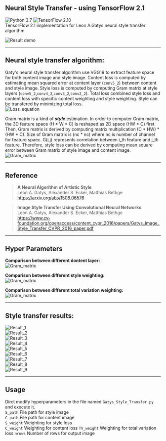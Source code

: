 ## Neural Style Transfer - using TensorFlow 2.1  
![Python 3.7](https://img.shields.io/badge/python-3.7-green.svg?style=plastic)
![TensorFlow 2.10](https://img.shields.io/badge/tensorflow-2.10-green.svg?style=plastic)  
TensorFlow 2.1 implementation for Leon A.Gatys neural style transfer algorithm

![Result demo](./Images/STF_Demo.jpg)

----
## Neural style transfer algorithm:  
Gaty's neural style transfer algorithm use VGG19 to extract feature space for both content image and style image. Content loss is computed by estimating mean squared error at content layer (`conv5_2`) between content and style image. Style loss is computed by computing Gram matrix at style layers (`conv5_2`,`conv4_2`,`conv3_2`,`conv2_2`). Total loss combined style loss and content loss with specific content weighting and style weighting. Style can be transfered by minimizing total loss.    
![Loss_equation](./Images/STF_Loss.jpg)  
  
Gram matrix is a kind of ***style*** estimation. In order to computer Gram matrix, the 3D feature space (H * W * C) is reshaped as 2D space (HW * C) first. Then, Gram matrix is derived by computing matrix multiplication (C * HW) * (HW * C). Size of Gram matrix is (nc * nc) where nc is number of channel for feature spaec. G(i,j) represents correlation between i_th feature and j_th feature. Therefore, style loss can be derived by computing mean square error between Gram matrix of style image and content image.  
![Gram_matrix](./Images/STF_Gram.jpg)  

----
## Reference
> **A Neural Algorithm of Artistic Style**  
> Leon A. Gatys, Alexander S. Ecker, Matthias Bethge  
> https://arxiv.org/abs/1508.06576  

> **Image Style Transfer Using Convolutional Neural Networks**  
> Leon A. Gatys, Alexander S. Ecker, Matthias Bethge  
> https://www.cv-foundation.org/openaccess/content_cvpr_2016/papers/Gatys_Image_Style_Transfer_CVPR_2016_paper.pdf

----
## Hyper Parameters
**Comparison between different dontent layer:**  
![Gram_matrix](./Images/STF_Cont_Layer.jpg)  
  
**Comparison between different style weighting:**  
![Gram_matrix](./Images/STF_W_Style.jpg)  
  
**Comparison between different total variation weighting:**  
![Gram_matrix](./Images/STF_W_TV.jpg)  
  
----
## Style transfer results:  
![Result_1](./Images/STF_Result_1.jpg)  
![Result_2](./Images/STF_Result_2.jpg)  
![Result_3](./Images/STF_Result_3.jpg)  
![Result_4](./Images/STF_Result_4.jpg)  
![Result_5](./Images/STF_Result_5.jpg)  
![Result_6](./Images/STF_Result_6.jpg)  
![Result_7](./Images/STF_Result_7.jpg)  
![Result_8](./Images/STF_Result_8.jpg)  
![Result_9](./Images/STF_Result_9.jpg)  

----
## Usage
Dirct modify hyperparameters in the file named `Gatys_Style_Transfer.py` and execute it.  
`S_path`  File path for style image  
`C_path`  File path for content image  
`S_weight` Weighting for style loss  
`C_weight` Weighting for content loss
`TV_weight` Weighting for total variation loss
`nrows` Number of rows for output image















